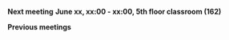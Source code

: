 ****Next meeting****
**June xx, xx:00 - xx:00, 5th floor classroom (162)**

****Previous meetings****
